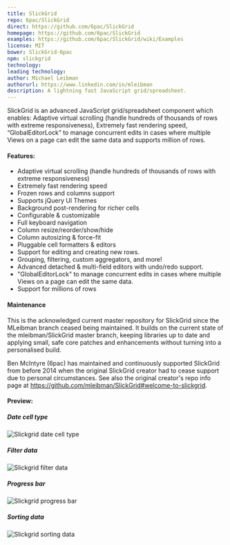 ```yaml
---
title: SlickGrid
repo: 6pac/SlickGrid
direct: https://github.com/6pac/SlickGrid
homepage: https://github.com/6pac/SlickGrid
examples: https://github.com/6pac/SlickGrid/wiki/Examples
license: MIT
bower: SlickGrid-6pac
npm: slickgrid
technology:
leading technology:
author: Michael Leibman
authorurl: https://www.linkedin.com/in/mleibman
description: A lightning fast JavaScript grid/spreadsheet.
---
```


SlickGrid is an advanced JavaScript grid/spreadsheet component which enables: Adaptive virtual scrolling (handle hundreds of thousands of rows with extreme responsiveness), Extremely fast rendering speed, “GlobalEditorLock” to manage concurrent edits in cases where multiple Views on a page can edit the same data and supports million of rows.

#### Features:

* Adaptive virtual scrolling (handle hundreds of thousands of rows with extreme responsiveness)
* Extremely fast rendering speed
* Frozen rows and columns support
* Supports jQuery UI Themes
* Background post-rendering for richer cells
* Configurable & customizable
* Full keyboard navigation
* Column resize/reorder/show/hide
* Column autosizing & force-fit
* Pluggable cell formatters & editors
* Support for editing and creating new rows.
* Grouping, filtering, custom aggregators, and more!
* Advanced detached & multi-field editors with undo/redo support.
* "GlobalEditorLock" to manage concurrent edits in cases where multiple Views on a page can edit the same data.
* Support for millions of rows

#### Maintenance

This is the acknowledged current master repository for SlickGrid since the MLeibman branch ceased being maintained. It builds on the current state of the mleibman/SlickGrid master branch, keeping libraries up to date and applying small, safe core patches and enhancements without turning into a personalised build.

Ben McIntyre (6pac) has maintained and continuously supported SlickGrid from before 2014 when the original SlickGrid creator had to cease support due to personal circumstances. See also the original creator's repo info page at https://github.com/mleibman/SlickGrid#welcome-to-slickgrid.

#### Preview:

##### Date cell type
![Slickgrid date cell type](/images/libraries/slickgrid/slickgrid-date-cell-type.png "Slickgrid date cell type")

##### Filter data
![Slickgrid filter data](/images/libraries/slickgrid/slickgrid-filter-feature.png "Slickgrid filter data")

##### Progress bar
![Slickgrid progress bar](/images/libraries/slickgrid/slickgrid-progress-bar.png "Slickgrid progress bar")

##### Sorting data
![Slickgrid sorting data](/images/libraries/slickgrid/slickgrid-sorting-feature.png "Slickgrid sorting data")
